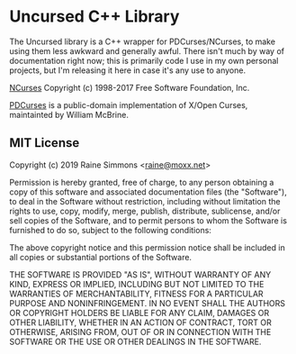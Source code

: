 # Uncursed C++ Library

The Uncursed library is a C++ wrapper for PDCurses/NCurses, to make using them less awkward and generally awful. There isn't much by way of documentation right now; this is primarily code I use in my own personal projects, but I'm releasing it here in case it's any use to anyone.

[NCurses](https://www.gnu.org/software/ncurses/) Copyright (c) 1998-2017 Free Software Foundation, Inc.

[PDCurses](https://pdcurses.org/) is a public-domain implementation of X/Open Curses, maintainted by William McBrine.


## MIT License

Copyright (c) 2019 Raine Simmons \<raine@moxx.net\>

Permission is hereby granted, free of charge, to any person obtaining a copy
of this software and associated documentation files (the "Software"), to deal
in the Software without restriction, including without limitation the rights
to use, copy, modify, merge, publish, distribute, sublicense, and/or sell
copies of the Software, and to permit persons to whom the Software is
furnished to do so, subject to the following conditions:

The above copyright notice and this permission notice shall be included in all
copies or substantial portions of the Software.

THE SOFTWARE IS PROVIDED "AS IS", WITHOUT WARRANTY OF ANY KIND, EXPRESS OR
IMPLIED, INCLUDING BUT NOT LIMITED TO THE WARRANTIES OF MERCHANTABILITY,
FITNESS FOR A PARTICULAR PURPOSE AND NONINFRINGEMENT. IN NO EVENT SHALL THE
AUTHORS OR COPYRIGHT HOLDERS BE LIABLE FOR ANY CLAIM, DAMAGES OR OTHER
LIABILITY, WHETHER IN AN ACTION OF CONTRACT, TORT OR OTHERWISE, ARISING FROM,
OUT OF OR IN CONNECTION WITH THE SOFTWARE OR THE USE OR OTHER DEALINGS IN THE
SOFTWARE.
